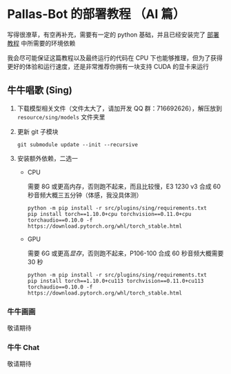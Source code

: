 # Pallas-Bot 的部署教程 （AI 篇）

写得很潦草，有空再补充，需要有一定的 python 基础，并且已经安装完了 [部署教程](Deployment.md) 中所需要的环境依赖

我会尽可能保证这篇教程以及最终运行的代码在 CPU 下也能够推理，但为了获得更好的体验和运行速度，还是非常推荐你拥有一块支持 CUDA 的显卡来运行

## 牛牛唱歌 (Sing)

1. 下载模型相关文件（文件太大了，请加开发 QQ 群：716692626），解压放到 `resource/sing/models` 文件夹里
2. 更新 git 子模块

    ```
    git submodule update --init --recursive
    ```

3. 安装额外依赖，二选一

    - CPU  

        需要 8G 或更高内存，否则跑不起来，而且比较慢，E3 1230 v3 合成 60 秒音频大概三五分钟（体感，我没具体测）

        ```
        python -m pip install -r src/plugins/sing/requirements.txt
        pip install torch==1.10.0+cpu torchvision==0.11.0+cpu torchaudio==0.10.0 -f https://download.pytorch.org/whl/torch_stable.html
        ```

    - GPU  

        需要 6G 或更高*显存*，否则跑不起来，P106-100 合成 60 秒音频大概需要 30 秒

        ```
        python -m pip install -r src/plugins/sing/requirements.txt
        pip install torch==1.10.0+cu113 torchvision==0.11.0+cu113 torchaudio==0.10.0 -f https://download.pytorch.org/whl/torch_stable.html
        ```

### 牛牛画画

敬请期待

### 牛牛 Chat

敬请期待